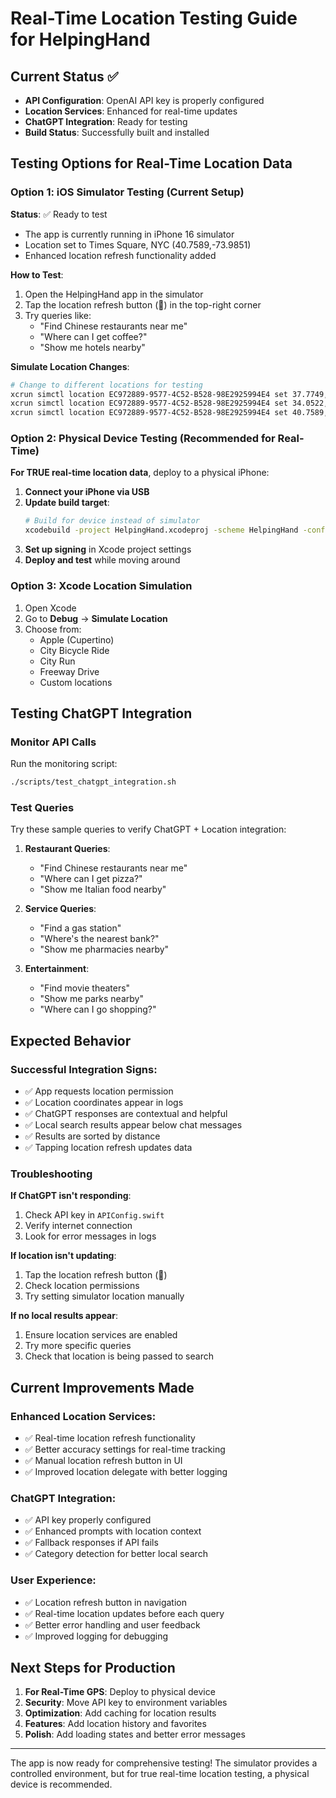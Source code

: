 # Real-Time Location Testing Guide for HelpingHand

## Current Status ✅
- **API Configuration**: OpenAI API key is properly configured
- **Location Services**: Enhanced for real-time updates
- **ChatGPT Integration**: Ready for testing
- **Build Status**: Successfully built and installed

## Testing Options for Real-Time Location Data

### Option 1: iOS Simulator Testing (Current Setup)
**Status**: ✅ Ready to test
- The app is currently running in iPhone 16 simulator
- Location set to Times Square, NYC (40.7589,-73.9851)
- Enhanced location refresh functionality added

**How to Test**:
1. Open the HelpingHand app in the simulator
2. Tap the location refresh button (🔄) in the top-right corner
3. Try queries like:
   - "Find Chinese restaurants near me"
   - "Where can I get coffee?"
   - "Show me hotels nearby"

**Simulate Location Changes**:
```bash
# Change to different locations for testing
xcrun simctl location EC972889-9577-4C52-B528-98E2925994E4 set 37.7749,-122.4194  # San Francisco
xcrun simctl location EC972889-9577-4C52-B528-98E2925994E4 set 34.0522,-118.2437  # Los Angeles
xcrun simctl location EC972889-9577-4C52-B528-98E2925994E4 set 40.7589,-73.9851   # NYC (current)
```

### Option 2: Physical Device Testing (Recommended for Real-Time)
**For TRUE real-time location data**, deploy to a physical iPhone:

1. **Connect your iPhone via USB**
2. **Update build target**:
   ```bash
   # Build for device instead of simulator
   xcodebuild -project HelpingHand.xcodeproj -scheme HelpingHand -configuration Debug -destination 'generic/platform=iOS' build
   ```
3. **Set up signing** in Xcode project settings
4. **Deploy and test** while moving around

### Option 3: Xcode Location Simulation
1. Open Xcode
2. Go to **Debug** → **Simulate Location**
3. Choose from:
   - Apple (Cupertino)
   - City Bicycle Ride
   - City Run
   - Freeway Drive
   - Custom locations

## Testing ChatGPT Integration

### Monitor API Calls
Run the monitoring script:
```bash
./scripts/test_chatgpt_integration.sh
```

### Test Queries
Try these sample queries to verify ChatGPT + Location integration:

1. **Restaurant Queries**:
   - "Find Chinese restaurants near me"
   - "Where can I get pizza?"
   - "Show me Italian food nearby"

2. **Service Queries**:
   - "Find a gas station"
   - "Where's the nearest bank?"
   - "Show me pharmacies nearby"

3. **Entertainment**:
   - "Find movie theaters"
   - "Show me parks nearby"
   - "Where can I go shopping?"

## Expected Behavior

### Successful Integration Signs:
- ✅ App requests location permission
- ✅ Location coordinates appear in logs
- ✅ ChatGPT responses are contextual and helpful
- ✅ Local search results appear below chat messages
- ✅ Results are sorted by distance
- ✅ Tapping location refresh updates data

### Troubleshooting

**If ChatGPT isn't responding**:
1. Check API key in `APIConfig.swift`
2. Verify internet connection
3. Look for error messages in logs

**If location isn't updating**:
1. Tap the location refresh button (🔄)
2. Check location permissions
3. Try setting simulator location manually

**If no local results appear**:
1. Ensure location services are enabled
2. Try more specific queries
3. Check that location is being passed to search

## Current Improvements Made

### Enhanced Location Services:
- ✅ Real-time location refresh functionality
- ✅ Better accuracy settings for real-time tracking
- ✅ Manual location refresh button in UI
- ✅ Improved location delegate with better logging

### ChatGPT Integration:
- ✅ API key properly configured
- ✅ Enhanced prompts with location context
- ✅ Fallback responses if API fails
- ✅ Category detection for better local search

### User Experience:
- ✅ Location refresh button in navigation
- ✅ Real-time location updates before each query
- ✅ Better error handling and user feedback
- ✅ Improved logging for debugging

## Next Steps for Production

1. **For Real-Time GPS**: Deploy to physical device
2. **Security**: Move API key to environment variables
3. **Optimization**: Add caching for location results
4. **Features**: Add location history and favorites
5. **Polish**: Add loading states and better error messages

---

The app is now ready for comprehensive testing! The simulator provides a controlled environment, but for true real-time location testing, a physical device is recommended.
